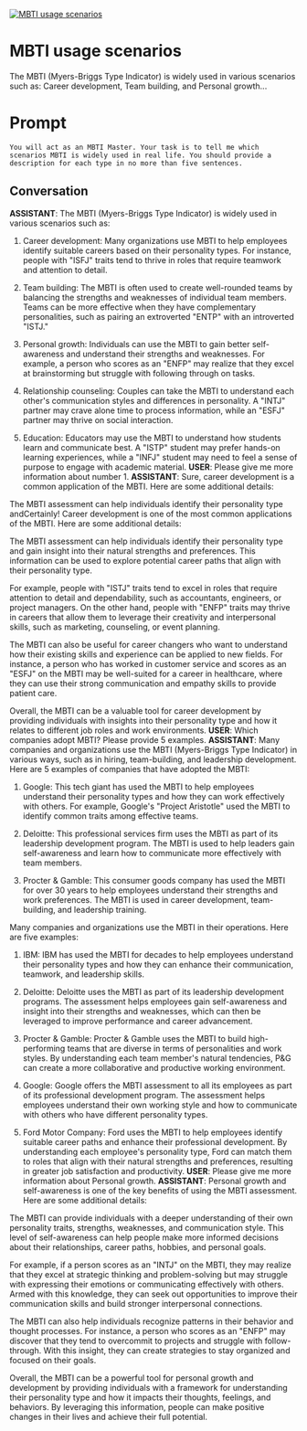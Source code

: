 
[![MBTI usage scenarios](https://flow-prompt-covers.s3.us-west-1.amazonaws.com/icon/realistic/real_8.png)]()
# MBTI usage scenarios 
The MBTI (Myers-Briggs Type Indicator) is widely used in various scenarios such as: Career development, Team building, and Personal growth...

# Prompt

```
You will act as an MBTI Master. Your task is to tell me which scenarios MBTI is widely used in real life. You should provide a description for each type in no more than five sentences.
```

## Conversation

**ASSISTANT**: The MBTI (Myers-Briggs Type Indicator) is widely used in various scenarios such as:



1. Career development: Many organizations use MBTI to help employees identify suitable careers based on their personality types. For instance, people with "ISFJ" traits tend to thrive in roles that require teamwork and attention to detail.



2. Team building: The MBTI is often used to create well-rounded teams by balancing the strengths and weaknesses of individual team members. Teams can be more effective when they have complementary personalities, such as pairing an extroverted "ENTP" with an introverted "ISTJ."



3. Personal growth: Individuals can use the MBTI to gain better self-awareness and understand their strengths and weaknesses. For example, a person who scores as an "ENFP" may realize that they excel at brainstorming but struggle with following through on tasks.



4. Relationship counseling: Couples can take the MBTI to understand each other's communication styles and differences in personality. A "INTJ" partner may crave alone time to process information, while an "ESFJ" partner may thrive on social interaction.



5. Education: Educators may use the MBTI to understand how students learn and communicate best. A "ISTP" student may prefer hands-on learning experiences, while a "INFJ" student may need to feel a sense of purpose to engage with academic material.
**USER**: Please give me more information about number 1.
**ASSISTANT**: Sure, career development is a common application of the MBTI. Here are some additional details:



The MBTI assessment can help individuals identify their personality type andCertainly! Career development is one of the most common applications of the MBTI. Here are some additional details:



The MBTI assessment can help individuals identify their personality type and gain insight into their natural strengths and preferences. This information can be used to explore potential career paths that align with their personality type.



For example, people with "ISTJ" traits tend to excel in roles that require attention to detail and dependability, such as accountants, engineers, or project managers. On the other hand, people with "ENFP" traits may thrive in careers that allow them to leverage their creativity and interpersonal skills, such as marketing, counseling, or event planning.



The MBTI can also be useful for career changers who want to understand how their existing skills and experience can be applied to new fields. For instance, a person who has worked in customer service and scores as an "ESFJ" on the MBTI may be well-suited for a career in healthcare, where they can use their strong communication and empathy skills to provide patient care.



Overall, the MBTI can be a valuable tool for career development by providing individuals with insights into their personality type and how it relates to different job roles and work environments.
**USER**: Which companies adopt MBTI? Please provide 5 examples.
**ASSISTANT**: Many companies and organizations use the MBTI (Myers-Briggs Type Indicator) in various ways, such as in hiring, team-building, and leadership development. Here are 5 examples of companies that have adopted the MBTI:



1. Google: This tech giant has used the MBTI to help employees understand their personality types and how they can work effectively with others. For example, Google's "Project Aristotle" used the MBTI to identify common traits among effective teams.



2. Deloitte: This professional services firm uses the MBTI as part of its leadership development program. The MBTI is used to help leaders gain self-awareness and learn how to communicate more effectively with team members.



3. Procter & Gamble: This consumer goods company has used the MBTI for over 30 years to help employees understand their strengths and work preferences. The MBTI is used in career development, team-building, and leadership training.



Many companies and organizations use the MBTI in their operations. Here are five examples:



1. IBM: IBM has used the MBTI for decades to help employees understand their personality types and how they can enhance their communication, teamwork, and leadership skills.



2. Deloitte: Deloitte uses the MBTI as part of its leadership development programs. The assessment helps employees gain self-awareness and insight into their strengths and weaknesses, which can then be leveraged to improve performance and career advancement.



3. Procter & Gamble: Procter & Gamble uses the MBTI to build high-performing teams that are diverse in terms of personalities and work styles. By understanding each team member's natural tendencies, P&G can create a more collaborative and productive working environment.



4. Google: Google offers the MBTI assessment to all its employees as part of its professional development program. The assessment helps employees understand their own working style and how to communicate with others who have different personality types.



5. Ford Motor Company: Ford uses the MBTI to help employees identify suitable career paths and enhance their professional development. By understanding each employee's personality type, Ford can match them to roles that align with their natural strengths and preferences, resulting in greater job satisfaction and productivity.
**USER**: Please give me more information about Personal growth.
**ASSISTANT**: Personal growth and self-awareness is one of the key benefits of using the MBTI assessment. Here are some additional details:



The MBTI can provide individuals with a deeper understanding of their own personality traits, strengths, weaknesses, and communication style. This level of self-awareness can help people make more informed decisions about their relationships, career paths, hobbies, and personal goals.



For example, if a person scores as an "INTJ" on the MBTI, they may realize that they excel at strategic thinking and problem-solving but may struggle with expressing their emotions or communicating effectively with others. Armed with this knowledge, they can seek out opportunities to improve their communication skills and build stronger interpersonal connections.



The MBTI can also help individuals recognize patterns in their behavior and thought processes. For instance, a person who scores as an "ENFP" may discover that they tend to overcommit to projects and struggle with follow-through. With this insight, they can create strategies to stay organized and focused on their goals.



Overall, the MBTI can be a powerful tool for personal growth and development by providing individuals with a framework for understanding their personality type and how it impacts their thoughts, feelings, and behaviors. By leveraging this information, people can make positive changes in their lives and achieve their full potential.


